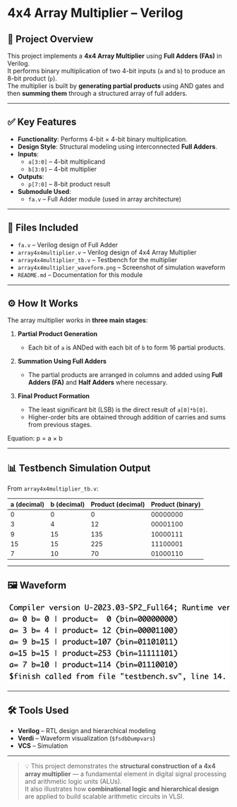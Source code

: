 # 4x4 Array Multiplier – Verilog

## 🧠 Project Overview

This project implements a **4x4 Array Multiplier** using **Full Adders (FAs)** in Verilog.  
It performs binary multiplication of two 4-bit inputs (`a` and `b`) to produce an 8-bit product (`p`).  
The multiplier is built by **generating partial products** using AND gates and then **summing them** through a structured array of full adders.

---

## ✅ Key Features

- **Functionality**: Performs 4-bit × 4-bit binary multiplication.
- **Design Style**: Structural modeling using interconnected **Full Adders**.
- **Inputs**:
  - `a[3:0]` – 4-bit multiplicand
  - `b[3:0]` – 4-bit multiplier
- **Outputs**:
  - `p[7:0]` – 8-bit product result
- **Submodule Used**:
  - `fa.v` – Full Adder module (used in array architecture)

---

## 📂 Files Included

- `fa.v` – Verilog design of Full Adder  
- `array4x4multiplier.v` – Verilog design of 4x4 Array Multiplier  
- `array4x4multiplier_tb.v` – Testbench for the multiplier  
- `array4x4multiplier_waveform.png` – Screenshot of simulation waveform  
- `README.md` – Documentation for this module  

---

## ⚙️ How It Works

The array multiplier works in **three main stages**:

1. **Partial Product Generation**  
   - Each bit of `a` is ANDed with each bit of `b` to form 16 partial products.

2. **Summation Using Full Adders**  
   - The partial products are arranged in columns and added using **Full Adders (FA)** and **Half Adders** where necessary.

3. **Final Product Formation**  
   - The least significant bit (LSB) is the direct result of `a[0]*b[0]`.  
   - Higher-order bits are obtained through addition of carries and sums from previous stages.

Equation:  p = a × b

---

## 📊 Testbench Simulation Output

From `array4x4multiplier_tb.v`:

| a (decimal) | b (decimal) | Product (decimal) | Product (binary) |
|--------------|--------------|------------------|------------------|
| 0 | 0 | 0 | 00000000 |
| 3 | 4 | 12 | 00001100 |
| 9 | 15 | 135 | 10000111 |
| 15 | 15 | 225 | 11100001 |
| 7 | 10 | 70 | 01000110 |

---

## 🖼 Waveform

![4x4 Array Multiplier Waveform](array4x4multiplier_waveform.png)

---

## 🛠 Tools Used

- **Verilog** – RTL design and hierarchical modeling  
- **Verdi** – Waveform visualization (`$fsdbDumpvars`)  
- **VCS** – Simulation  

---

> 💡 This project demonstrates the **structural construction of a 4x4 array multiplier** — a fundamental element in digital signal processing and arithmetic logic units (ALUs).  
It also illustrates how **combinational logic and hierarchical design** are applied to build scalable arithmetic circuits in VLSI.
